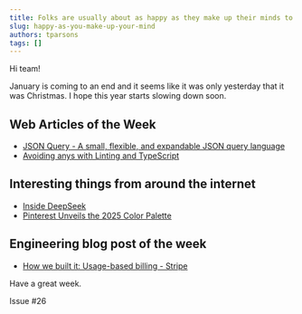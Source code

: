 ```yaml
---
title: Folks are usually about as happy as they make up their minds to be – Abraham Lincoln
slug: happy-as-you-make-up-your-mind
authors: tparsons
tags: []
---
```


Hi team!

January is coming to an end and it seems like it was only yesterday that it was Christmas. I hope this year starts slowing down soon.
<!-- truncate -->

## Web Articles of the Week

- [JSON Query - A small, flexible, and expandable JSON query language](https://jsonquerylang.org/)
- [Avoiding anys with Linting and TypeScript](https://typescript-eslint.io/blog/avoiding-anys/)

## Interesting things from around the internet

- [Inside DeepSeek](https://stratechery.com/2025/deepseek-faq)
- [Pinterest Unveils the 2025 Color Palette](https://webdesignerdepot.com/pinterest-unveils-the-2025-color-palette/)

## Engineering blog post of the week
- [How we built it: Usage-based billing - Stripe](https://stripe.com/blog/how-we-built-it-usage-based-billing)

Have a great week.

Issue #26
